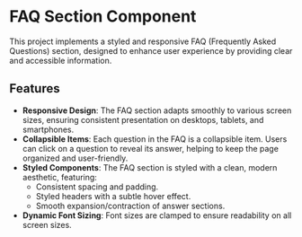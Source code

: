 # FAQ Section Component

This project implements a styled and responsive FAQ (Frequently Asked Questions) section, designed to enhance user experience by providing clear and accessible information.

## Features

* **Responsive Design**: The FAQ section adapts smoothly to various screen sizes, ensuring consistent presentation on desktops, tablets, and smartphones.
* **Collapsible Items**: Each question in the FAQ is a collapsible item. Users can click on a question to reveal its answer, helping to keep the page organized and user-friendly.
* **Styled Components**: The FAQ section is styled with a clean, modern aesthetic, featuring:
    * Consistent spacing and padding.
    * Styled headers with a subtle hover effect.
    * Smooth expansion/contraction of answer sections.
* **Dynamic Font Sizing**: Font sizes are clamped to ensure readability on all screen sizes.


